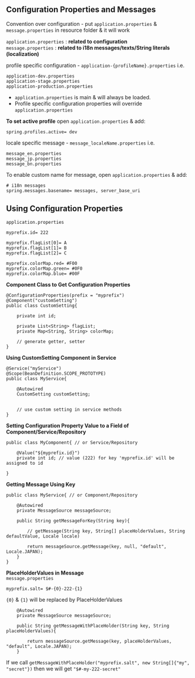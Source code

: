 ## Configuration Properties and Messages
Convention over configuration - put `application.properties` & `message.properties` in resource folder & it will work   


`application.properties` : **related to configuration**    
`message.properties` : **related to i18n messages/texts/String literals (localization)**    

profile specific configuration - `application-{profileName}.properties` i.e.
```
application-dev.properties
application-stage.properties
application-production.properties
```
 - `application.properties` is main & will always be loaded.    
 - Profile specific configuration properties will override `application.properties`    

**To set active profile** open `application.properties` & add:
```
spring.profiles.active= dev

```

locale specific message - `message_localeName.properties` i.e.
```
message_en.properties
message_jp.properties
message_bn.properties
```
To enable custom name for message, open `application.properties` & add:
```
# i18n messages
spring.messages.basename= messages, server_base_uri
```

## Using Configuration Properties
`application.properties`
```
myprefix.id= 222

myprefix.flagList[0]= A
myprefix.flagList[1]= B
myprefix.flagList[2]= C

myprefix.colorMap.red= #F00
myprefix.colorMap.green= #0F0
myprefix.colorMap.blue= #00F
```

**Component Class to Get Configuration Properties**
```
@ConfigurationProperties(prefix = "myprefix")
@Component("customSetting")
public class CustomSetting{

	private int id;

	private List<String> flagList;
	private Map<String, String> colorMap;

	// generate getter, setter
}
```

**Using CustomSetting Component in Service**
```
@Service("myService")
@Scope(BeanDefinition.SCOPE_PROTOTYPE)
public class MyService{

	@Autowired
	CustomSetting customSetting;
	
	
	// use custom setting in service methods
}
```
**Setting Configuration Property Value to a Field of Component/Service/Repository**
```
public class MyComponent{ // or Service/Repository

	@Value("${myprefix.id}")
	private int id; // value (222) for key 'myprefix.id' will be assigned to id
	
}
```

**Getting Message Using Key**
```
public class MyService{ // or Component/Repository

	@Autowired
	private MessageSource messageSource;

	public String getMessageForKey(String key){
	
		// getMessage(String key, String[] placeHolderValues, String defaultValue, Locale locale)
	
		return messageSource.getMessage(key, null, "default", Locale.JAPAN);
	}
}
```
**PlaceHolderValues in Message**    
`message.properties`
```
myprefix.salt= $#-{0}-222-{1}
```
`{0}` & `{1}` will be replaced by PlaceHolderValues
```
	@Autowired
	private MessageSource messageSource;

	public String getMessageWithPlaceHolder(String key, String placeHolderValues){
	
		return messageSource.getMessage(key, placeHolderValues, "default", Locale.JAPAN);
	}
```
If we call `getMessageWithPlaceHolder("myprefix.salt", new String[]{"my", "secret"})` then we will get `"$#-my-222-secret"`



